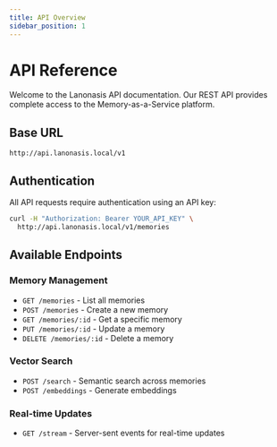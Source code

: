```yaml
---
title: API Overview
sidebar_position: 1
---
```


# API Reference

Welcome to the Lanonasis API documentation. Our REST API provides complete access to the Memory-as-a-Service platform.

## Base URL
```
http://api.lanonasis.local/v1
```

## Authentication

All API requests require authentication using an API key:

```bash
curl -H "Authorization: Bearer YOUR_API_KEY" \
  http://api.lanonasis.local/v1/memories
```

## Available Endpoints

### Memory Management
- `GET /memories` - List all memories
- `POST /memories` - Create a new memory
- `GET /memories/:id` - Get a specific memory
- `PUT /memories/:id` - Update a memory
- `DELETE /memories/:id` - Delete a memory

### Vector Search
- `POST /search` - Semantic search across memories
- `POST /embeddings` - Generate embeddings

### Real-time Updates
- `GET /stream` - Server-sent events for real-time updates
